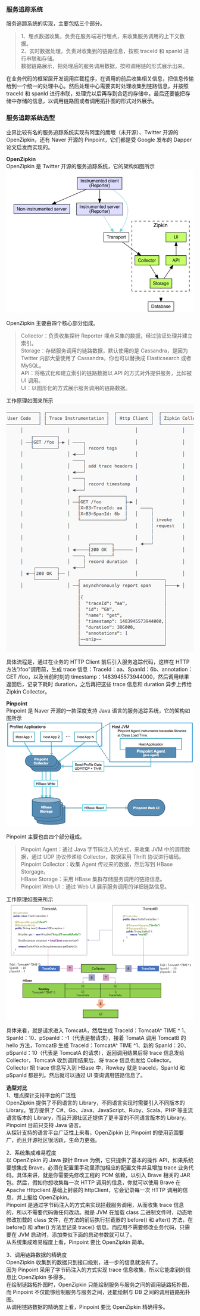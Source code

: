
### 服务追踪系统
服务追踪系统的实现，主要包括三个部分。  
> 1、埋点数据收集，负责在服务端进行埋点，来收集服务调用的上下文数据。  
> 2、实时数据处理，负责对收集到的链路信息，按照 traceId 和 spanId 进行串联和存储。  
> 数据链路展示，把处理后的服务调用数据，按照调用链的形式展示出来。  

在业务代码的框架层开发调用拦截程序，在调用的前后收集相关信息，把信息传输给到一个统一的处理中心。然后处理中心需要实时处理收集到链路信息，并按照 traceId 和 spanId 进行串联，处理完以后再存到合适的存储中。最后还要能把存储中存储的信息，以调用链路图或者调用拓扑图的形式对外展示。  

### 服务追踪系统选型
业界比较有名的服务追踪系统实现有阿里的鹰眼（未开源）、Twitter 开源的 OpenZipkin，还有 Naver 开源的 Pinpoint，它们都是受 Google 发布的 Dapper 论文启发而实现的。  

**OpenZipkin**  
OpenZipkin 是 Twitter 开源的服务追踪系统，它的架构如图所示  
![OpenZipkin 架构](../images/openzipkin-architecture.png)

OpenZipkin 主要由四个核心部分组成。  
> Collector：负责收集探针 Reporter 埋点采集的数据，经过验证处理并建立索引。  
> Storage：存储服务调用的链路数据，默认使用的是 Cassandra，是因为 Twitter 内部大量使用了 Cassandra，你也可以替换成 Elasticsearch 或者 MySQL。  
> API：将格式化和建立索引的链路数据以 API 的方式对外提供服务，比如被 UI 调用。  
> UI：以图形化的方式展示服务调用的链路数据。  

工作原理如图来所示  
![OpenZipkin 工作原理](../images/openzipkin-flow.png)  

具体流程是，通过在业务的 HTTP Client 前后引入服务追踪代码，这样在 HTTP 方法“/foo”调用前，生成 trace 信息：TraceId：aa、SpanId：6b、annotation：GET /foo，以及当前时刻的 timestamp：1483945573944000，然后调用结果返回后，记录下耗时 duration，之后再把这些 trace 信息和 duration 异步上传给 Zipkin Collector。  

**Pinpoint**  
Pinpoint 是 Naver 开源的一款深度支持 Java 语言的服务追踪系统，它的架构如图所示  
![Pinpoint 架构](../images/pinpoint-architecture.png)  

Pinpoint 主要也由四个部分组成。  
> Pinpoint Agent：通过 Java 字节码注入的方式，来收集 JVM 中的调用数据，通过 UDP 协议传递给 Collector，数据采用 Thrift 协议进行编码。  
> Pinpoint Collector：收集 Agent 传过来的数据，然后写到 HBase Storgage。  
> HBase Storage：采用 HBase 集群存储服务调用的链路信息。  
> Pinpoint Web UI：通过 Web UI 展示服务调用的详细链路信息。  

工作原理如图来所示  
![Pinpoint 工作原理](../images/pinpoint-flow.png)  

具体来看，就是请求进入 TomcatA，然后生成 TraceId：TomcatA^ TIME ^ 1、SpanId：10、pSpanId：-1（代表是根请求），接着 TomatA 调用 TomcatB 的 hello 方法，TomcatB 生成 TraceId：TomcatA^ TIME ^1、新的 SpanId：20、pSpanId：10（代表是 TomcatA 的请求），返回调用结果后将 trace 信息发给 Collector，TomcatA 收到调用结果后，将 trace 信息也发给 Collector。Collector 把 trace 信息写入到 HBase 中，Rowkey 就是 traceId，SpanId 和 pSpanId 都是列。然后就可以通过 UI 查询调用链路信息了。

**选型对比**  
1、埋点探针支持平台的广泛性  
OpenZipkin 提供了不同语言的 Library，不同语言实现时需要引入不同版本的 Library。官方提供了 C#、Go、Java、JavaScript、Ruby、Scala、PHP 等主流语言版本的 Library，而且开源社区还提供了更丰富的不同语言版本的 Library。  
Pinpoint 目前只支持 Java 语言。  
从探针支持的语言平台广泛性上来看，OpenZipkin 比 Pinpoint 的使用范围要广，而且开源社区很活跃，生命力更强。  

2、系统集成难易程度  
以 OpenZipkin 的 Java 探针 Brave 为例，它只提供了基本的操作 API，如果系统要想集成 Brave，必须在配置里手动里添加相应的配置文件并且增加 trace 业务代码。具体来讲，就是你需要先修改工程的 POM 依赖，以引入 Brave 相关的 JAR 包。然后，假如你想收集每一次 HTTP 调用的信息，你就可以使用 Brave 在 Apache Httpclient 基础上封装的 httpClient，它会记录每一次 HTTP 调用的信息，并上报给 OpenZipkin。  
Pinpoint 是通过字节码注入的方式来实现拦截服务调用，从而收集 trace 信息的，所以不需要代码做任何改动。就是 JVM 在加载 class 二进制文件时，动态地修改加载的 class 文件，在方法的前后执行拦截器的 before() 和 after() 方法，在 before() 和 after() 方法里记录 trace() 信息。而应用不需要修改业务代码，只需要在 JVM 启动时，添加类似下面的启动参数就可以了。  
从系统集成难易程度上看，Pinpoint 要比 OpenZipkin 简单。  

3、调用链路数据的精确度  
OpenZipkin 收集到的数据只到接口级别，进一步的信息就没有了。  
因为 Pinpoint 采用了字节码注入的方式实现 trace 信息收集，所以它能拿到的信息比 OpenZipkin 多得多。  
在绘制链路拓扑图时，OpenZipkin 只能绘制服务与服务之间的调用链路拓扑图，而 Pinpoint 不仅能够绘制服务与服务之间，还能绘制与 DB 之间的调用链路拓扑图。  
从调用链路数据的精确度上看，Pinpoint 要比 OpenZipkin 精确得多。  